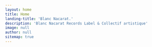 ```yaml
---
layout: home
title: Home
landing-title: 'Blanc Nacarat.'
description: 'Blanc Nacarat Records Label & Collectif artistique'
image: null
author: null
sitemap: true
---
```

